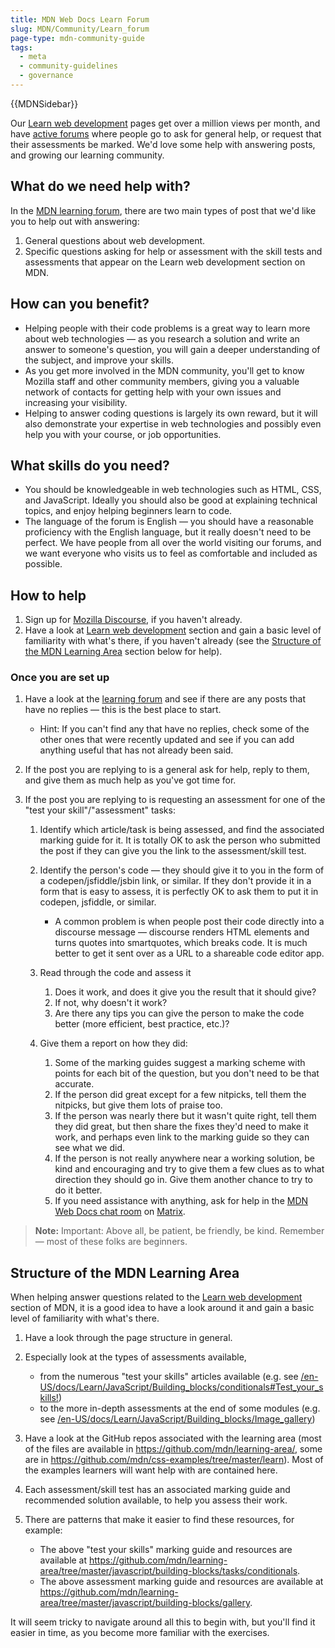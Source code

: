 ```yaml
---
title: MDN Web Docs Learn Forum
slug: MDN/Community/Learn_forum
page-type: mdn-community-guide
tags:
  - meta
  - community-guidelines
  - governance
---
```


{{MDNSidebar}}

Our [Learn web development](/en-US/docs/Learn) pages get over a million views per month, and have [active forums](https://discourse.mozilla.org/c/mdn/learn/250) where people go to ask for general help, or request that their assessments be marked. We'd love some help with answering posts, and growing our learning community.

## What do we need help with?

In the [MDN learning forum](https://discourse.mozilla.org/c/mdn/learn/250), there are two main types of post that we'd like you to help out with answering:

1. General questions about web development.
2. Specific questions asking for help or assessment with the skill tests and assessments that appear on the Learn web development section on MDN.

## How can you benefit?

- Helping people with their code problems is a great way to learn more about web technologies — as you research a solution and write an answer to someone's question, you will gain a deeper understanding of the subject, and improve your skills.
- As you get more involved in the MDN community, you'll get to know Mozilla staff and other community members, giving you a valuable network of contacts for getting help with your own issues and increasing your visibility.
- Helping to answer coding questions is largely its own reward, but it will also demonstrate your expertise in web technologies and possibly even help you with your course, or job opportunities.

## What skills do you need?

- You should be knowledgeable in web technologies such as HTML, CSS, and JavaScript. Ideally you should also be good at explaining technical topics, and enjoy helping beginners learn to code.
- The language of the forum is English — you should have a reasonable proficiency with the English language, but it really doesn't need to be perfect. We have people from all over the world visiting our forums, and we want everyone who visits us to feel as comfortable and included as possible.

## How to help

1. Sign up for [Mozilla Discourse](https://discourse.mozilla.org/), if you haven't already.
2. Have a look at [Learn web development](/en-US/docs/Learn) section and gain a basic level of familiarity with what's there, if you haven't already (see the [Structure of the MDN Learning Area](#structure_of_the_mdn_learning_area) section below for help).

### Once you are set up

1. Have a look at the [learning forum](https://discourse.mozilla.org/c/mdn/learn/250) and see if there are any posts that have no replies — this is the best place to start.

   - Hint: If you can't find any that have no replies, check some of the other ones that were recently updated and see if you can add anything useful that has not already been said.

2. If the post you are replying to is a general ask for help, reply to them, and give them as much help as you've got time for.
3. If the post you are replying to is requesting an assessment for one of the "test your skill"/"assessment" tasks:

   1. Identify which article/task is being assessed, and find the associated marking guide for it. It is totally OK to ask the person who submitted the post if they can give you the link to the assessment/skill test.
   2. Identify the person's code — they should give it to you in the form of a codepen/jsfiddle/jsbin link, or similar. If they don't provide it in a form that is easy to assess, it is perfectly OK to ask them to put it in codepen, jsfiddle, or similar.

      - A common problem is when people post their code directly into a discourse message — discourse renders HTML elements and turns quotes into smartquotes, which breaks code. It is much better to get it sent over as a URL to a shareable code editor app.

   3. Read through the code and assess it

      1. Does it work, and does it give you the result that it should give?
      2. If not, why doesn't it work?
      3. Are there any tips you can give the person to make the code better (more efficient, best practice, etc.)?

   4. Give them a report on how they did:

      1. Some of the marking guides suggest a marking scheme with points for each bit of the question, but you don't need to be that accurate.
      2. If the person did great except for a few nitpicks, tell them the nitpicks, but give them lots of praise too.
      3. If the person was nearly there but it wasn't quite right, tell them they did great, but then share the fixes they'd need to make it work, and perhaps even link to the marking guide so they can see what we did.
      4. If the person is not really anywhere near a working solution, be kind and encouraging and try to give them a few clues as to what direction they should go in. Give them another chance to try to do it better.
      5. If you need assistance with anything, ask for help in the [MDN Web Docs chat room](https://chat.mozilla.org/#/room/#mdn:mozilla.org) on [Matrix](https://wiki.mozilla.org/Matrix).

> **Note:** Important: Above all, be patient, be friendly, be kind. Remember — most of these folks are beginners.

## Structure of the MDN Learning Area

When helping answer questions related to the [Learn web development](/en-US/docs/Learn) section of MDN, it is a good idea to have a look around it and gain a basic level of familiarity with what's there.

1. Have a look through the page structure in general.
2. Especially look at the types of assessments available,

   - from the numerous "test your skills" articles available (e.g. see [/en-US/docs/Learn/JavaScript/Building_blocks/conditionals#Test_your_skills!](/en-US/docs/Learn/JavaScript/Building_blocks/conditionals#test_your_skills!))
   - to the more in-depth assessments at the end of some modules (e.g. see [/en-US/docs/Learn/JavaScript/Building_blocks/Image_gallery](/en-US/docs/Learn/JavaScript/Building_blocks/Image_gallery))

3. Have a look at the GitHub repos associated with the learning area (most of the files are available in <https://github.com/mdn/learning-area/>, some are in <https://github.com/mdn/css-examples/tree/master/learn>). Most of the examples learners will want help with are contained here.
4. Each assessment/skill test has an associated marking guide and recommended solution available, to help you assess their work.
5. There are patterns that make it easier to find these resources, for example:

   - The above "test your skills" marking guide and resources are available at <https://github.com/mdn/learning-area/tree/master/javascript/building-blocks/tasks/conditionals>.
   - The above assessment marking guide and resources are available at <https://github.com/mdn/learning-area/tree/master/javascript/building-blocks/gallery>.

It will seem tricky to navigate around all this to begin with, but you'll find it easier in time, as you become more familiar with the exercises.
